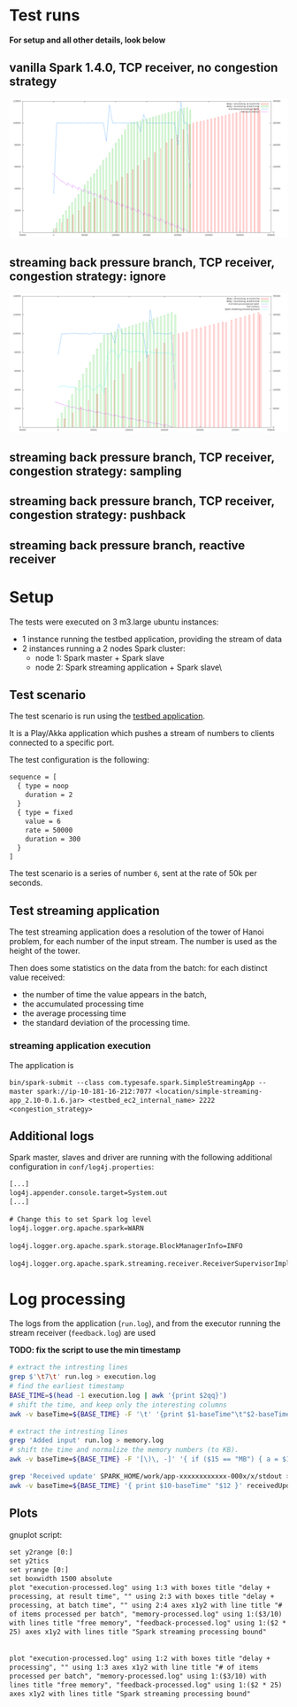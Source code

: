 # Test runs

__For setup and all other details, look below__

## vanilla Spark 1.4.0, TCP receiver, no congestion strategy

![vanilla Spark 1.4.0, TCP receiver, no congestion strategy](vanilla-1.4.0-7-50000/graph.png)

## streaming back pressure branch, TCP receiver, congestion strategy: ignore

![streaming back pressure branch, TCP receiver, congestion strategy: sampling](streaming-t004-7-50000/graph.png)

## streaming back pressure branch, TCP receiver, congestion strategy: sampling

## streaming back pressure branch, TCP receiver, congestion strategy: pushback

## streaming back pressure branch, reactive receiver

# Setup

The tests were executed on 3 m3.large ubuntu instances:

* 1 instance running the testbed application, providing the stream of data
* 2 instances running a 2 nodes Spark cluster:
  * node 1: Spark master + Spark slave
  * node 2: Spark streaming application + Spark slave\

## Test scenario

The test scenario is run using the [testbed application](https://github.com/skyluc/spark-streaming-testbed/tree/master/testbed).

It is a Play/Akka application which pushes a stream of numbers to clients connected to a specific port.

The test configuration is the following:

```
sequence = [
  { type = noop
    duration = 2
  }
  { type = fixed
    value = 6
    rate = 50000
    duration = 300
  }
]
```

The test scenario is a series of number `6`, sent at the rate of 50k per seconds.

## Test streaming application

The test streaming application does a resolution of the tower of Hanoi problem, for each number of the input stream. The number is used as the height of the tower.

Then does some statistics on the data from the batch: for each distinct value received:

* the number of time the value appears in the batch,
* the accumulated processing time
* the average processing time
* the standard deviation of the processing time.

### streaming application execution

The application is 

```
bin/spark-submit --class com.typesafe.spark.SimpleStreamingApp --master spark://ip-10-181-16-212:7077 <location/simple-streaming-app_2.10-0.1.6.jar> <testbed_ec2_internal_name> 2222 <congestion_strategy>
```

## Additional logs

Spark master, slaves and driver are running with the following additional configuration in `conf/log4j.properties`:

```
[...]
log4j.appender.console.target=System.out
[...]

# Change this to set Spark log level
log4j.logger.org.apache.spark=WARN

log4j.logger.org.apache.spark.storage.BlockManagerInfo=INFO

log4j.logger.org.apache.spark.streaming.receiver.ReceiverSupervisorImpl=DEBUG

```

# Log processing

The logs from the application (`run.log`), and from the executor running the stream receiver (`feedback.log`) are used

__TODO: fix the script to use the min timestamp__

```bash
# extract the intresting lines
grep $'\t7\t' run.log > execution.log
# find the earliest timestamp
BASE_TIME=$(head -1 execution.log | awk '{print $2qq}')
# shift the time, and keep only the interesting columns
awk -v baseTime=${BASE_TIME} -F '\t' '{print $1-baseTime"\t"$2-baseTime"\t"$1-$2"\t"$4;}' execution.log > execution-processed.log
```

```bash
# extract the intresting lines
grep 'Added input' run.log > memory.log
# shift the time and normalize the memory numbers (to KB).
awk -v baseTime=${BASE_TIME} -F '[\)\, -]' '{ if ($15 == "MB") { a = $14 * 1024} else {a = $14}; if ($19 == "MB") { b = $18 * 1024 } else { b = $18 }; print $8-baseTime"\t"a"\t"b;}' memory.log > memory-processed.log
```

```bash
grep 'Received update' SPARK_HOME/work/app-xxxxxxxxxxxx-000x/x/stdout > feedback.log
awk -v baseTime=${BASE_TIME} '{ print $10-baseTime" "$12 }' receivedUpdate.log > feedback-processed.log
```

## Plots

gnuplot script:

```
set y2range [0:]
set y2tics
set yrange [0:]
set boxwidth 1500 absolute
plot "execution-processed.log" using 1:3 with boxes title "delay + processing, at result time", "" using 2:3 with boxes title "delay + processing, at batch time", "" using 2:4 axes x1y2 with line title "# of items processed per batch", "memory-processed.log" using 1:($3/10) with lines title "free memory", "feedback-processed.log" using 1:($2 * 25) axes x1y2 with lines title "Spark streaming processing bound"


plot "execution-processed.log" using 1:2 with boxes title "delay + processing", "" using 1:3 axes x1y2 with line title "# of items processed per batch", "memory-processed.log" using 1:($3/10) with lines title "free memory", "feedback-processed.log" using 1:($2 * 25) axes x1y2 with lines title "Spark streaming processing bound"
```

